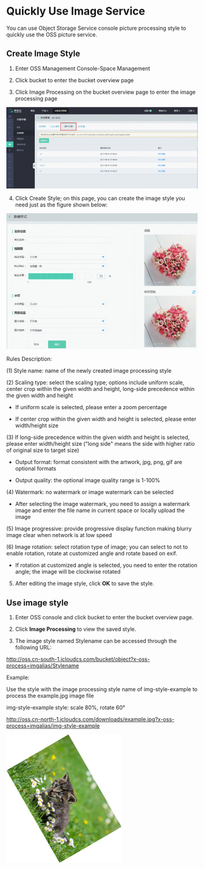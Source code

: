 # Quickly Use Image Service

You can use Object Storage Service console picture processing style to quickly use the OSS picture service.

## Create Image Style

1. Enter OSS Management Console-Space Management

2. Click bucket to enter the bucket overview page

3. Click Image Processing on the bucket overview page to enter the image processing page

![图片处理](../../../../../image/Object-Storage-Service/OSS-054.jpg)

4. Click Create Style; on this page, you can create the image style you need just as the figure shown below:

![新建图片样式](../../../../../image/Object-Storage-Service/OSS-056.jpg)


Rules Description:

(1) Style name: name of the newly created image processing style

(2) Scaling type: select the scaling type; options include uniform scale, center crop within the given width and height, long-side precedence within the given width and height

   * If uniform scale is selected, please enter a zoom percentage

   * If center crop within the given width and height is selected, please enter width/height size

(3) If long-side precedence within the given width and height is selected, please enter width/height size ("long side" means the side with higher ratio of original size to target size)

   * Output format: format consistent with the artwork, jpg, png, gif are optional formats

   * Output quality: the optional image quality range is 1-100%

(4) Watermark: no watermark or image watermark can be selected

   * After selecting the image watermark, you need to assign a watermark image and enter the file name in current space or locally upload the image

(5) Image progressive: provide progressive display function making blurry image clear when network is at low speed

(6) Image rotation: select rotation type of image; you can select to not to enable rotation, rotate at customized angle and rotate based on exif.

   * If rotation at customized angle is selected, you need to enter the rotation angle; the image will be clockwise rotated

5. After editing the image style, click **OK** to save the style.

 

## Use image style

1. Enter OSS console and click bucket to enter the bucket overview page.

2. Click **Image Processing** to view the saved style.

3. The image style named Stylename can be accessed through the following URL:

http://oss.cn-south-1.jcloudcs.com/bucket/object?x-oss-process=imgalias/Stylename

Example:

Use the style with the image processing style name of img-style-example to process the example.jpg image file

img-style-example style: scale 80%, rotate 60°

http://oss.cn-north-1.jcloudcs.com/downloads/example.jpg?x-oss-process=imgalias/img-style-example

![](../../../../../image/Object-Storage-Service/OSS-057.jpg)
